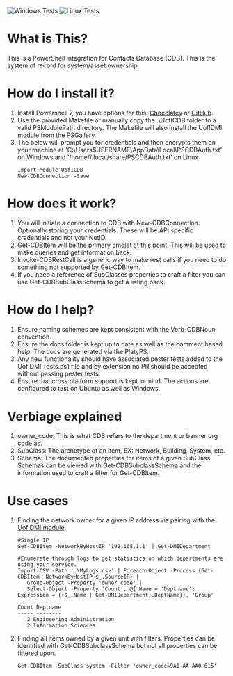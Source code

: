 ![Windows Tests](https://github.com/techservicesillinois/SecOps-PowerShell-CDB/workflows/Windows_Pester/badge.svg)
![Linux Tests](https://github.com/techservicesillinois/SecOps-PowerShell-CDB/workflows/Ubuntu_Pester/badge.svg)

# What is This?
This is a PowerShell integration for Contacts Database (CDB). This is the system of record for system/asset ownership.

# How do I install it?
1) Install Powershell 7, you have options for this. [Chocolatey](https://chocolatey.org/packages/powershell-core) or [GitHub](https://github.com/PowerShell/PowerShell/releases).
2) Use the provided Makefile or manually copy the .\UofICDB folder to a valid PSModulePath directory. The Makefile will also install the UofIDMI module from the PSGallery.
3) The below will prompt you for credentials and then encrypts them on your machine at 'C:\Users\$USERNAME\AppData\Local\PSCDBAuth.txt' on Windows and '/home//.local/share/PSCDBAuth.txt' on Linux
   ```
   Import-Module UofICDB
   New-CDBConnection -Save
   ```

# How does it work?
1) You will initiate a connection to CDB with New-CDBConnection. Optionally storing your credentials. These will be API specific credentials and not your NetID.
2) Get-CDBItem will be the primary cmdlet at this point. This will be used to make queries and get information back.
3) Invoke-CDBRestCall is a generic way to make rest calls if you need to do something not supported by Get-CDBItem.
4) If you need a reference of SubClasses properties to craft a filter you can use Get-CDBSubClassSchema to get a listing back.

# How do I help?
1) Ensure naming schemes are kept consistent with the Verb-CDBNoun convention.
2) Ensure the docs folder is kept up to date as well as the comment based help. The docs are generated via the PlatyPS.
3) Any new functionality should have associated pester tests added to the UofIDMI.Tests.ps1 file and by extension no PR should be accepted without passing pester tests.
4) Ensure that cross platform support is kept in mind. The actions are configured to test on Ubuntu as well as Windows.

# Verbiage explained 
1) owner_code: This is what CDB refers to the department or banner org code as.
2) SubClass: The archetype of an item, EX: Network, Building, System, etc.
3) Schema: The documented properties for items of a given SubClass. Schemas can be viewed with Get-CDBSubclassSchema and the information used to craft a filter for Get-CDBItem.

# Use cases
1) Finding the network owner for a given IP address via pairing with the [UofIDMI module](https://www.powershellgallery.com/packages/UofIDMI).
   ```
   #Single IP
   Get-CDBItem -NetworkByHostIP '192.168.1.1' | Get-DMIDepartment
   ```

   ```
   #Enumerate through logs to get statistics on which departments are using your service.
   Import-CSV -Path '.\MyLogs.csv' | Foreach-Object -Process {Get-CDBItem -NetworkByHostIP $_.SourceIP} | 
      Group-Object -Property 'owner_code' | 
      Select-Object -Property 'Count', @{ Name = 'Deptname';  Expression = {($_.Name | Get-DMIDepartment).DeptName}}, 'Group'

   Count Deptname
   ----- --------
      2 Engineering Administration
      2 Information Sciences
   ```

2) Finding all items owned by a given unit with filters. Properties can be identified with Get-CDBSubclassSchema but not all properties can be filtered upon.
   ```
   Get-CDBItem -SubClass system -Filter 'owner_code=9A1-AA-AA0-615'
   ```